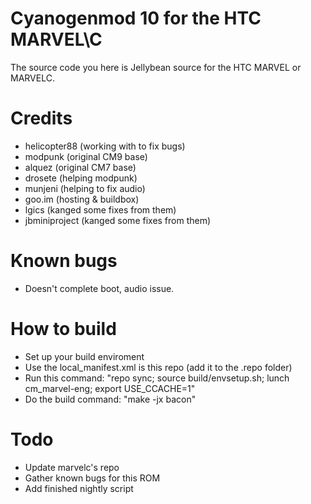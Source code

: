 Cyanogenmod 10 for the HTC MARVEL\C
==============================

The source code you here is Jellybean source for the HTC MARVEL or MARVELC.

Credits
==============================

- helicopter88 (working with to fix bugs)
- modpunk (original CM9 base)
- alquez (original CM7 base)
- drosete (helping modpunk)
- munjeni (helping to fix audio)
- goo.im (hosting & buildbox)
- lgics (kanged some fixes from them)
- jbminiproject (kanged some fixes from them)

Known bugs
==============================

- Doesn't complete boot, audio issue. 

How to build
==============================

- Set up your build enviroment
- Use the local_manifest.xml is this repo (add it to the .repo folder) 
- Run this command: "repo sync; source build/envsetup.sh; lunch cm_marvel-eng; export USE_CCACHE=1"
- Do the build command: "make -jx bacon"

Todo
==============================

- Update marvelc's repo
- Gather known bugs for this ROM
- Add finished nightly script
